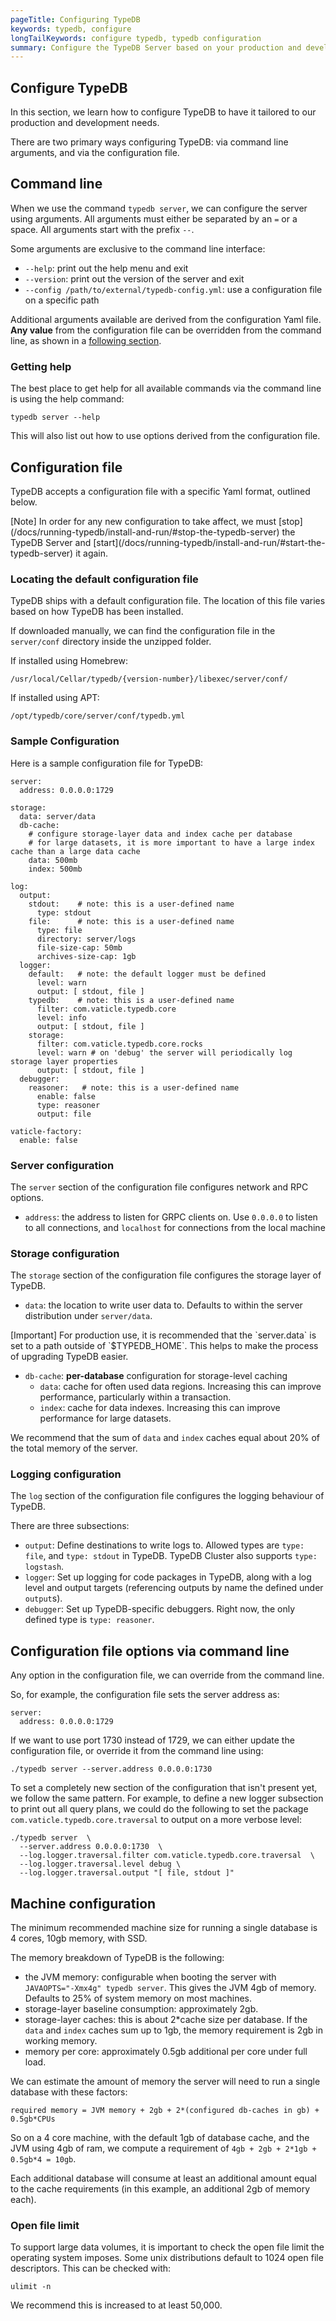 ```yaml
---
pageTitle: Configuring TypeDB
keywords: typedb, configure
longTailKeywords: configure typedb, typedb configuration
summary: Configure the TypeDB Server based on your production and development needs.
---
```


## Configure TypeDB

In this section, we learn how to configure TypeDB to have it tailored to our production and development needs.

There are two primary ways configuring TypeDB: via command line arguments, and via the configuration file.

## Command line

When we use the command `typedb server`, we can configure the server using arguments. All arguments must either be separated
by an `=` or a space. All arguments start with the prefix `--`.

Some arguments are exclusive to the command line interface:

- `--help`: print out the help menu and exit
- `--version`: print out the version of the server and exit
- `--config /path/to/external/typedb-config.yml`: use a configuration file on a specific path

Additional arguments available are derived from the configuration Yaml file. 
**Any value** from the configuration file can be overridden from the command line, as shown in
a [following section](/docs/running-typedb/configuration/#configuration-file-options-via-command-line).

### Getting help

The best place to get help for all available commands via the command line is using the help command:

```
typedb server --help
```

This will also list out how to use options derived from the configuration file.

## Configuration file

TypeDB accepts a configuration file with a specific Yaml format, outlined below.

<div class="note">
[Note]
In order for any new configuration to take affect, we must [stop](/docs/running-typedb/install-and-run/#stop-the-typedb-server) the TypeDB Server 
and [start](/docs/running-typedb/install-and-run/#start-the-typedb-server) it again.
</div>

### Locating the default configuration file

TypeDB ships with a default configuration file. The location of this file varies based on how TypeDB has been installed.

If downloaded manually, we can find the configuration file in the `server/conf` directory inside the unzipped folder.

If installed using Homebrew:

```
/usr/local/Cellar/typedb/{version-number}/libexec/server/conf/
```

If installed using APT:

```
/opt/typedb/core/server/conf/typedb.yml
```

### Sample Configuration

Here is a sample configuration file for TypeDB:

```
server:
  address: 0.0.0.0:1729

storage:
  data: server/data
  db-cache:
    # configure storage-layer data and index cache per database 
    # for large datasets, it is more important to have a large index cache than a large data cache
    data: 500mb
    index: 500mb

log:
  output:
    stdout:    # note: this is a user-defined name
      type: stdout
    file:      # note: this is a user-defined name
      type: file
      directory: server/logs
      file-size-cap: 50mb
      archives-size-cap: 1gb
  logger:
    default:   # note: the default logger must be defined
      level: warn
      output: [ stdout, file ]
    typedb:    # note: this is a user-defined name
      filter: com.vaticle.typedb.core
      level: info
      output: [ stdout, file ]
    storage:
      filter: com.vaticle.typedb.core.rocks
      level: warn # on 'debug' the server will periodically log storage layer properties
      output: [ stdout, file ]
  debugger:
    reasoner:   # note: this is a user-defined name
      enable: false
      type: reasoner
      output: file

vaticle-factory:
  enable: false
```

### Server configuration

The `server` section of the configuration file configures network and RPC options.

- `address`: the address to listen for GRPC clients on. Use `0.0.0.0` to listen to all connections, and `localhost` for
  connections from the local machine

### Storage configuration

The `storage` section of the configuration file configures the storage layer of TypeDB.

- `data`: the location to write user data to. Defaults to within the server distribution under `server/data`.

<div class="note">
[Important]
For production use, it is recommended that the `server.data` is set to a path outside of `$TYPEDB_HOME`. This helps to make the process of upgrading TypeDB easier.
</div>

- `db-cache`: **per-database** configuration for storage-level caching
    - `data`: cache for often used data regions. Increasing this can improve performance, particularly within a transaction.
    - `index`: cache for data indexes. Increasing this can improve performance for large datasets.
  
We recommend that the sum of `data` and `index` caches equal about 20% of the total memory of the server.

### Logging configuration

The `log` section of the configuration file configures the logging behaviour of TypeDB.

There are three subsections:

- `output`: Define destinations to write logs to. Allowed types are `type: file`, and `type: stdout` in TypeDB. TypeDB Cluster
  also supports `type: logstash`.
- `logger`: Set up logging for code packages in TypeDB, along with a log level and output targets (referencing outputs by name
  the defined under `output`s).
- `debugger`: Set up TypeDB-specific debuggers. Right now, the only defined type is `type: reasoner`.

## Configuration file options via command line

Any option in the configuration file, we can override from the command line.

So, for example, the configuration file sets the server address as:

```
server:
  address: 0.0.0.0:1729
```

If we want to use port 1730 instead of 1729, we can either update the configuration file, or override it from the
command line using:

```
./typedb server --server.address 0.0.0.0:1730
```

To set a completely new section of the configuration that isn't present yet, we follow the same pattern. For example, to
define a new logger subsection to print out all query plans, we could do the following to set the package
`com.vaticle.typedb.core.traversal` to output on a more verbose level:

```
./typedb server  \
  --server.address 0.0.0.0:1730  \
  --log.logger.traversal.filter com.vaticle.typedb.core.traversal  \
  --log.logger.traversal.level debug \
  --log.logger.traversal.output "[ file, stdout ]"
```

## Machine configuration

The minimum recommended machine size for running a single database is 4 cores, 10gb memory, with SSD.

The memory breakdown of TypeDB is the following:
- the JVM memory: configurable when booting the server with `JAVAOPTS="-Xmx4g" typedb server`. This gives the JVM 4gb of memory. Defaults to 25% of system memory on most machines.
- storage-layer baseline consumption: approximately 2gb.
- storage-layer caches: this is about 2*cache size per database. If the `data` and `index` caches sum up to 1gb, the memory requirement is 2gb in working memory.
- memory per core: approximately 0.5gb additional per core under full load.

We can estimate the amount of memory the server will need to run a single database with these factors:
```
required memory = JVM memory + 2gb + 2*(configured db-caches in gb) + 0.5gb*CPUs
```

So on a 4 core machine, with the default 1gb of database cache, and the JVM using 4gb of ram, we compute a requirement of `4gb + 2gb + 2*1gb + 0.5gb*4 = 10gb`.

Each additional database will consume at least an additional amount equal to the cache requirements (in this example, an additional 2gb of memory each).

### Open file limit 

To support large data volumes, it is important to check the open file limit the operating system imposes. 
Some unix distributions default to 1024 open file descriptors. This can be checked with:
```
ulimit -n
```

We recommend this is increased to at least 50,000.
